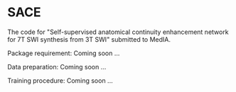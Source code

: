# SACE
The code for "Self-supervised anatomical continuity enhancement network for 7T SWI synthesis from 3T SWI" submitted to MedIA.

Package requirement: Coming soon ...

Data preparation: Coming soon ...

Training procedure: Coming soon ...
